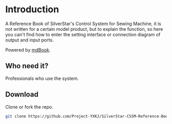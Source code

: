 # Introduction

A Reference Book of SilverStar's Control System for Sewing Machine, it is not written for a certain model product, but to explain the function, so here you can't find how to enter the setting interface or connection diagram of output and input ports.

Powered by [mdBook](https://github.com/rust-lang/mdBook).

## Who need it?

Professionals who use the system.

## Download

Clone or fork the repo.

```sh
git clone https://github.com/Project-YXKJ/SilverStar-CSSM-Reference-Book.git --depth=1
```

